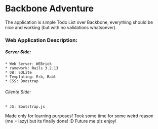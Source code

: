 # Backbone Adventure 

The application is simple Todo List over Backbone, 
everything should be nice and working (but with no validations whatsoever).

 ### Web Application Description:

   ##### Server Side:
    * Web Server: WEBrick
    * ramework: Rails 3.2.13
    * DB: SQLite
    * Templating: Erb, Rabl
    * CSS: Boostrap

   ###### Cliente Side:
    * JS: Bootstrap.js


Made only for learning purposes! Took some time for some weird reason
(me = lazy) but its finally done! :D
Future me plz enjoy!
